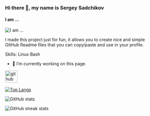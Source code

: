 ### Hi there 👋, my name is Sergey Sadchikov
#### I am ...
![I am ...](https://arturssmirnovs.github.io/github-profile-readme-generator/images/banner.png)

I made this project just for fun, it allows you to create nice and simple GitHub Readme files that you can copy/paste and use in your profile.

Skills: Linux Bash 

- 🔭 I’m currently working on this page. 


[<img src='https://cdn.jsdelivr.net/npm/simple-icons@3.0.1/icons/github.svg' alt='github' height='40'>](https://github.com/sadchikovsg)  

[![Top Langs](https://github-readme-stats.vercel.app/api/top-langs/?username=sadchikovsg)](https://github.com/anuraghazra/github-readme-stats)

![GitHub stats](https://github-readme-stats.vercel.app/api?username=sadchikovsg&show_icons=true&count_private=true)  

![GitHub streak stats](https://streak-stats.demolab.com/?user=sadchikovsg)  


